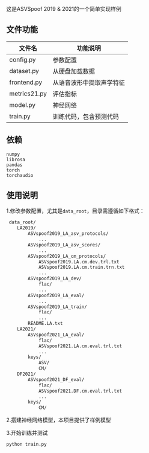 这是ASVSpoof 2019 & 2021的一个简单实现样例

## 文件功能

| 文件名       | 功能说明                 |
| ------------ | ------------------------ |
| config.py    | 参数配置                 |
| dataset.py   | 从硬盘加载数据           |
| frontend.py  | 从语音波形中提取声学特征 |
| metrics21.py | 评估指标                 |
| model.py     | 神经网络                 |
| train.py     | 训练代码，包含预测代码   |

## 依赖

```
numpy
librosa
pandas
torch
torchaudio
```

## 使用说明

1.修改参数配置，尤其是`data_root`，目录需遵循如下格式：

```bash
 data_root/
	LA2019/
		ASVspoof2019_LA_asv_protocols/
			...
		ASVspoof2019_LA_asv_scores/
			...
		ASVspoof2019_LA_cm_protocols/
			ASVspoof2019.LA.cm.dev.trl.txt
			ASVspoof2019.LA.cm.train.trn.txt
			...
		ASVspoof2019_LA_dev/
			flac/
			...
		ASVspoof2019_LA_eval/
			...
		ASVspoof2019_LA_train/
			flac/
			...
		README.LA.txt
	LA2021/
		ASVspoof2021_LA_eval/
			flac/
			ASVspoof2021.LA.cm.eval.trl.txt
			...
		keys/
			ASV/
			CM/
	DF2021/
		ASVspoof2021_DF_eval/
			flac/
			ASVspoof2021.DF.cm.eval.trl.txt
			...
		keys/
			CM/
```

2.搭建神经网络模型，本项目提供了样例模型

3.开始训练并测试

```
python train.py
```

